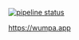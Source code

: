 [![pipeline status](https://gitlab.com/alexlapwood/wumpa-time-tracker/badges/master/pipeline.svg)](https://gitlab.com/alexlapwood/wumpa-time-tracker/commits/master)

https://wumpa.app
